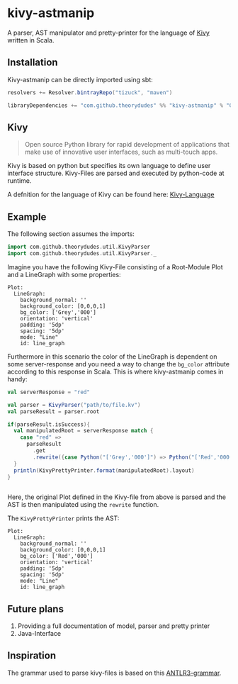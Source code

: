# kivy-astmanip
A parser, AST manipulator and pretty-printer for the language of [Kivy](https://kivy.org) written in Scala.

## Installation
Kivy-astmanip can be directly imported using sbt:
```sbt
resolvers += Resolver.bintrayRepo("tizuck", "maven")

libraryDependencies += "com.github.theorydudes" %% "kivy-astmanip" % "0.2.0"
```
## Kivy
> Open source Python library for rapid development of applications
> that make use of innovative user interfaces, such as multi-touch apps.

Kivy is based on python but specifies its own language to define user interface structure. 
Kivy-Files are parsed and executed by python-code at runtime.

A defnition for the language of Kivy can be found here: [Kivy-Language](https://kivy.org/doc/stable/api-kivy.lang.html) 
## Example

The following section assumes the imports:

```scala
import com.github.theorydudes.util.KivyParser
import com.github.theorydudes.util.KivyParser._
```

Imagine you have the following Kivy-File consisting of a Root-Module Plot and a LineGraph with some properties:

```
Plot:
  LineGraph:
    background_normal: ''
    background_color: [0,0,0,1]
    bg_color: ['Grey','000']
    orientation: 'vertical'
    padding: '5dp'
    spacing: '5dp'
    mode: "Line"
    id: line_graph
```

Furthermore in this scenario the color of the LineGraph is dependent on some server-response and you need a way to change the `bg_color`
attribute according to this response in Scala. This is where kivy-astmanip comes in handy:

```scala
val serverResponse = "red"

val parser = KivyParser("path/to/file.kv")
val parseResult = parser.root

if(parseResult.isSuccess){
  val manipulatedRoot = serverResponse match {
    case "red" =>
      parseResult
        .get
        .rewrite({case Python("['Grey','000']") => Python("['Red','000']")})
  }
  println(KivyPrettyPrinter.format(manipulatedRoot).layout)
}
 
```
Here, the original Plot defined in the Kivy-file from above is parsed and the AST is then manipulated using the `rewrite` function.

The `KivyPrettyPrinter` prints the AST:

```
Plot:
  LineGraph:
    background_normal: ''
    background_color: [0,0,0,1]
    bg_color: ['Red','000']
    orientation: 'vertical'
    padding: '5dp'
    spacing: '5dp'
    mode: "Line"
    id: line_graph
```

## Future plans
1. Providing a full documentation of model, parser and pretty printer
2. Java-Interface 

## Inspiration
The grammar used to parse kivy-files is based on this [ANTLR3-grammar](https://github.com/kived/kvlang/blob/master/g/kv.g).





